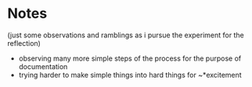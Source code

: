 # Notes

(just some observations and ramblings as i pursue the experiment for the reflection)

+ observing many more simple steps of the process for the purpose of documentation
+ trying harder to make simple things into hard things for ~*excitement
